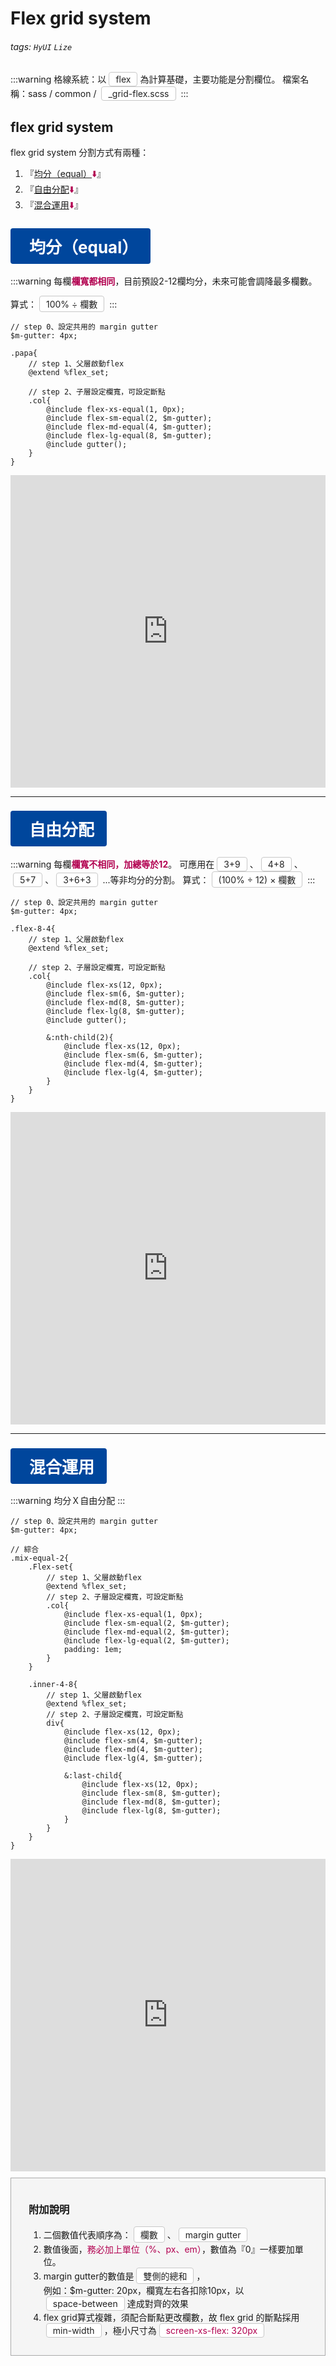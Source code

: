 # Flex grid system
###### tags: `HyUI` `Lize`

:::warning
格線系統：以<span class="focus2">flex</span>為計算基礎，主要功能是分割欄位。
檔案名稱：sass / common / <span class="focus2">_grid-flex.scss</span>
:::

<style>
/* 顏色設定 <span class="blue"></span>*/
.title{
    font-size: 26px; color: #fff;
    background:#00469C; display:inline-block;
    padding: 10px 20px 10px 30px;
    border-radius: 4px;
}
.sub-title{ font-size: 20px; color: #00469C; }
.box{
    padding: 1em 2em;
    background:#f5f5f5;
    margin: 10px 0;
    border: solid 1px #aaa;
}

.focus { color: #B20050; }
.focus2 {
    color: #222; border: solid 1px #c8c8c8;
    display: inline-block;
    padding: 2px 10px; margin: 0 4px;
    border-radius: 4px;
    background: #fff;
}
.link{ font-size: 20px; color: #B20050;}
.ui-infobar{ max-width:95%; }
.markdown-body{ max-width:95%; }
</style>
<!-- ## 標題
:::warning
簡介
:::
```sass=
.a{
    text-align: center;
}
```
```htmlmixed=
<a>123</a>
``` -->
## flex grid system
flex grid system 分割方式有兩種：
1. 『<span class="focus">[均分（equal）](#item-1):arrow_down:</span>』
2. 『<span class="focus">[自由分配](#item-2):arrow_down:</span>』
3. 『<span class="focus">[混合運用](#item-3):arrow_down:</span>』


### <span class="title" id="item-1">均分（equal）</span>
:::warning
每欄<b class="focus">欄寬都相同</b>，目前預設2-12欄均分，未來可能會調降最多欄數。

算式：<span class="focus2">100% ÷ 欄數</span>
:::

```sass=
// step 0、設定共用的 margin gutter
$m-gutter: 4px;

.papa{
    // step 1、父層啟動flex
    @extend %flex_set;
    
    // step 2、子層設定欄寬，可設定斷點
    .col{
        @include flex-xs-equal(1, 0px);
        @include flex-sm-equal(2, $m-gutter);
        @include flex-md-equal(4, $m-gutter);
        @include flex-lg-equal(8, $m-gutter);
        @include gutter();
    }
}
```
<iframe height="500" style="width: 100%;" scrolling="no" title="flex grid system equal" src="https://codepen.io/u00hyui/embed/dyWyGar?defaultTab=html%2Cresult" frameborder="no" loading="lazy" allowtransparency="true" allowfullscreen="true">
  See the Pen <a href="https://codepen.io/u00hyui/pen/dyWyGar">
  flex grid system equal</a> by u00hyui (<a href="https://codepen.io/u00hyui">@u00hyui</a>)
  on <a href="https://codepen.io">CodePen</a>.
</iframe>

---
### <span class="title" id="item-2">自由分配</span>
:::warning
每欄<b class="focus">欄寬不相同，加總等於12</b>。
可應用在<span class="focus2">3+9</span>、<span class="focus2">4+8</span>、<span class="focus2">5+7</span>、<span class="focus2">3+6+3</span>    ...等非均分的分割。
算式：<span class="focus2">(100% ÷ 12) × 欄數</span>
:::

```sass=
// step 0、設定共用的 margin gutter
$m-gutter: 4px;

.flex-8-4{
    // step 1、父層啟動flex
    @extend %flex_set;
    
    // step 2、子層設定欄寬，可設定斷點
    .col{
        @include flex-xs(12, 0px);
        @include flex-sm(6, $m-gutter);
        @include flex-md(8, $m-gutter);
        @include flex-lg(8, $m-gutter);
        @include gutter();

        &:nth-child(2){
            @include flex-xs(12, 0px);
            @include flex-sm(6, $m-gutter);
            @include flex-md(4, $m-gutter);
            @include flex-lg(4, $m-gutter);
        }
    }
}
```
<iframe height="500" style="width: 100%;" scrolling="no" title="flex grid system" src="https://codepen.io/u00hyui/embed/abWbdeR?defaultTab=html%2Cresult" frameborder="no" loading="lazy" allowtransparency="true" allowfullscreen="true">
  See the Pen <a href="https://codepen.io/u00hyui/pen/abWbdeR">
  flex grid system</a> by u00hyui (<a href="https://codepen.io/u00hyui">@u00hyui</a>)
  on <a href="https://codepen.io">CodePen</a>.
</iframe>

---
### <span class="title" id="item-3">混合運用</span>
:::warning
均分Ｘ自由分配
:::

```sass=
// step 0、設定共用的 margin gutter
$m-gutter: 4px;

// 綜合
.mix-equal-2{
    .Flex-set{
        // step 1、父層啟動flex
        @extend %flex_set;
        // step 2、子層設定欄寬，可設定斷點
        .col{
            @include flex-xs-equal(1, 0px);
            @include flex-sm-equal(2, $m-gutter);
            @include flex-md-equal(2, $m-gutter);
            @include flex-lg-equal(2, $m-gutter);
            padding: 1em;
        }
    }

    .inner-4-8{
        // step 1、父層啟動flex
        @extend %flex_set;
        // step 2、子層設定欄寬，可設定斷點
        div{
            @include flex-xs(12, 0px);
            @include flex-sm(4, $m-gutter);
            @include flex-md(4, $m-gutter);
            @include flex-lg(4, $m-gutter);

            &:last-child{
                @include flex-xs(12, 0px);
                @include flex-sm(8, $m-gutter);
                @include flex-md(8, $m-gutter);
                @include flex-lg(8, $m-gutter);
            }
        }
    }
}
```
<iframe height="500" style="width: 100%;" scrolling="no" title="flex grid system mix" src="https://codepen.io/u00hyui/embed/eYWYZZK?defaultTab=html%2Cresult" frameborder="no" loading="lazy" allowtransparency="true" allowfullscreen="true">
  See the Pen <a href="https://codepen.io/u00hyui/pen/eYWYZZK">
  flex grid system mix</a> by u00hyui (<a href="https://codepen.io/u00hyui">@u00hyui</a>)
  on <a href="https://codepen.io">CodePen</a>.
</iframe>

<div class="box">
    <h3>附加說明</h3>
    <ol>
        <li>二個數值代表順序為：<span class="focus2">欄數</span>、<span class="focus2">margin gutter</span></li>
        <li>數值後面，<span class="focus">務必加上單位（%、px、em）</span>，數值為『0』一樣要加單位。</li>
    <li>margin gutter的數值是<span class="focus2">雙側的總和</span>，</br>例如：$m-gutter: 20px，欄寬左右各扣除10px，以<span class="focus2">space-between</span>達成對齊的效果</li>
    <li>flex grid算式複雜，須配合斷點更改欄數，故 flex grid 的斷點採用<span class="focus2">min-width</span>，極小尺寸為<span class="focus2"><span class="focus">screen-xs-flex: 320px</span></span></li>
</ol>
</div>

